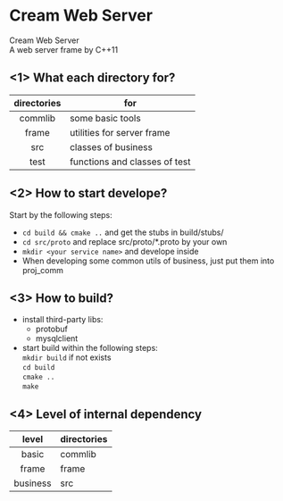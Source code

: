 # Cream Web Server
Cream Web Server  
A web server frame by C++11  
## <1> What each directory for?
directories|for  
:--:|--  
commlib|some basic tools  
frame|utilities for server frame
src|classes of business  
test|functions and classes of test
## <2> How to start develope?
Start by the following steps:  
+ `cd build && cmake ..` and get the stubs in build/stubs/
+ `cd src/proto` and replace src/proto/*.proto by your own
+ `mkdir <your service name>` and develope inside
+ When developing some common utils of business, just put them into proj_comm
## <3> How to build?
+ install third-party libs:
  + protobuf
  + mysqlclient
+ start build within the following steps:  
`mkdir build` if not exists  
`cd build`  
`cmake ..`  
`make`
## <4> Level of internal dependency
level|directories  
:--:|--  
basic|commlib  
frame|frame  
business|src  